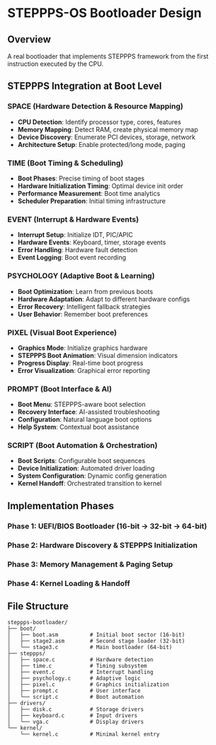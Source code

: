 # STEPPPS-OS Bootloader Design

## Overview
A real bootloader that implements STEPPPS framework from the first instruction executed by the CPU.

## STEPPPS Integration at Boot Level

### SPACE (Hardware Detection & Resource Mapping)
- **CPU Detection**: Identify processor type, cores, features
- **Memory Mapping**: Detect RAM, create physical memory map
- **Device Discovery**: Enumerate PCI devices, storage, network
- **Architecture Setup**: Enable protected/long mode, paging

### TIME (Boot Timing & Scheduling)
- **Boot Phases**: Precise timing of boot stages
- **Hardware Initialization Timing**: Optimal device init order
- **Performance Measurement**: Boot time analytics
- **Scheduler Preparation**: Initial timing infrastructure

### EVENT (Interrupt & Hardware Events)
- **Interrupt Setup**: Initialize IDT, PIC/APIC
- **Hardware Events**: Keyboard, timer, storage events
- **Error Handling**: Hardware fault detection
- **Event Logging**: Boot event recording

### PSYCHOLOGY (Adaptive Boot & Learning)
- **Boot Optimization**: Learn from previous boots
- **Hardware Adaptation**: Adapt to different hardware configs
- **Error Recovery**: Intelligent fallback strategies
- **User Behavior**: Remember boot preferences

### PIXEL (Visual Boot Experience)
- **Graphics Mode**: Initialize graphics hardware
- **STEPPPS Boot Animation**: Visual dimension indicators
- **Progress Display**: Real-time boot progress
- **Error Visualization**: Graphical error reporting

### PROMPT (Boot Interface & AI)
- **Boot Menu**: STEPPPS-aware boot selection
- **Recovery Interface**: AI-assisted troubleshooting
- **Configuration**: Natural language boot options
- **Help System**: Contextual boot assistance

### SCRIPT (Boot Automation & Orchestration)
- **Boot Scripts**: Configurable boot sequences
- **Device Initialization**: Automated driver loading
- **System Configuration**: Dynamic config generation
- **Kernel Handoff**: Orchestrated transition to kernel

## Implementation Phases

### Phase 1: UEFI/BIOS Bootloader (16-bit → 32-bit → 64-bit)
### Phase 2: Hardware Discovery & STEPPPS Initialization
### Phase 3: Memory Management & Paging Setup
### Phase 4: Kernel Loading & Handoff

## File Structure
```
steppps-bootloader/
├── boot/
│   ├── boot.asm          # Initial boot sector (16-bit)
│   ├── stage2.asm        # Second stage loader (32-bit)
│   └── stage3.c          # Main bootloader (64-bit)
├── steppps/
│   ├── space.c           # Hardware detection
│   ├── time.c            # Timing subsystem
│   ├── event.c           # Interrupt handling
│   ├── psychology.c      # Adaptive logic
│   ├── pixel.c           # Graphics initialization
│   ├── prompt.c          # User interface
│   └── script.c          # Boot automation
├── drivers/
│   ├── disk.c            # Storage drivers
│   ├── keyboard.c        # Input drivers
│   └── vga.c             # Display drivers
└── kernel/
    └── kernel.c          # Minimal kernel entry
```